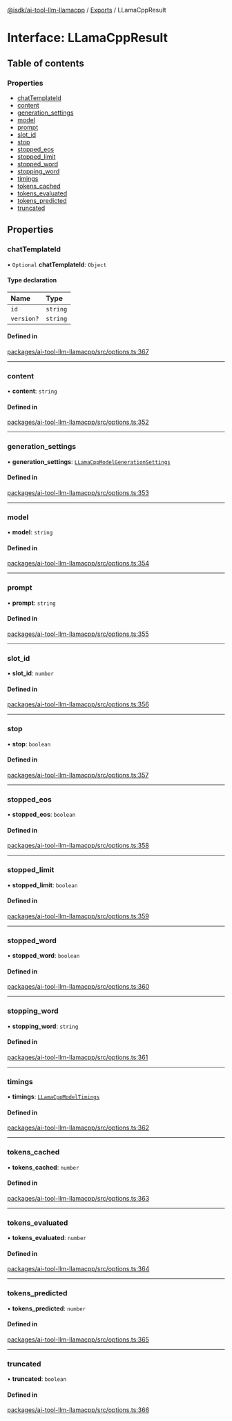 [@isdk/ai-tool-llm-llamacpp](../README.md) / [Exports](../modules.md) / LLamaCppResult

# Interface: LLamaCppResult

## Table of contents

### Properties

- [chatTemplateId](LLamaCppResult.md#chattemplateid)
- [content](LLamaCppResult.md#content)
- [generation\_settings](LLamaCppResult.md#generation_settings)
- [model](LLamaCppResult.md#model)
- [prompt](LLamaCppResult.md#prompt)
- [slot\_id](LLamaCppResult.md#slot_id)
- [stop](LLamaCppResult.md#stop)
- [stopped\_eos](LLamaCppResult.md#stopped_eos)
- [stopped\_limit](LLamaCppResult.md#stopped_limit)
- [stopped\_word](LLamaCppResult.md#stopped_word)
- [stopping\_word](LLamaCppResult.md#stopping_word)
- [timings](LLamaCppResult.md#timings)
- [tokens\_cached](LLamaCppResult.md#tokens_cached)
- [tokens\_evaluated](LLamaCppResult.md#tokens_evaluated)
- [tokens\_predicted](LLamaCppResult.md#tokens_predicted)
- [truncated](LLamaCppResult.md#truncated)

## Properties

### chatTemplateId

• `Optional` **chatTemplateId**: `Object`

#### Type declaration

| Name | Type |
| :------ | :------ |
| `id` | `string` |
| `version?` | `string` |

#### Defined in

[packages/ai-tool-llm-llamacpp/src/options.ts:367](https://github.com/isdk/ai-tool-llm-llamacpp.js/blob/bcebee30dfc2264a37d60749d342ea1ad3c4f82b/src/options.ts#L367)

___

### content

• **content**: `string`

#### Defined in

[packages/ai-tool-llm-llamacpp/src/options.ts:352](https://github.com/isdk/ai-tool-llm-llamacpp.js/blob/bcebee30dfc2264a37d60749d342ea1ad3c4f82b/src/options.ts#L352)

___

### generation\_settings

• **generation\_settings**: [`LLamaCppModelGenerationSettings`](LLamaCppModelGenerationSettings.md)

#### Defined in

[packages/ai-tool-llm-llamacpp/src/options.ts:353](https://github.com/isdk/ai-tool-llm-llamacpp.js/blob/bcebee30dfc2264a37d60749d342ea1ad3c4f82b/src/options.ts#L353)

___

### model

• **model**: `string`

#### Defined in

[packages/ai-tool-llm-llamacpp/src/options.ts:354](https://github.com/isdk/ai-tool-llm-llamacpp.js/blob/bcebee30dfc2264a37d60749d342ea1ad3c4f82b/src/options.ts#L354)

___

### prompt

• **prompt**: `string`

#### Defined in

[packages/ai-tool-llm-llamacpp/src/options.ts:355](https://github.com/isdk/ai-tool-llm-llamacpp.js/blob/bcebee30dfc2264a37d60749d342ea1ad3c4f82b/src/options.ts#L355)

___

### slot\_id

• **slot\_id**: `number`

#### Defined in

[packages/ai-tool-llm-llamacpp/src/options.ts:356](https://github.com/isdk/ai-tool-llm-llamacpp.js/blob/bcebee30dfc2264a37d60749d342ea1ad3c4f82b/src/options.ts#L356)

___

### stop

• **stop**: `boolean`

#### Defined in

[packages/ai-tool-llm-llamacpp/src/options.ts:357](https://github.com/isdk/ai-tool-llm-llamacpp.js/blob/bcebee30dfc2264a37d60749d342ea1ad3c4f82b/src/options.ts#L357)

___

### stopped\_eos

• **stopped\_eos**: `boolean`

#### Defined in

[packages/ai-tool-llm-llamacpp/src/options.ts:358](https://github.com/isdk/ai-tool-llm-llamacpp.js/blob/bcebee30dfc2264a37d60749d342ea1ad3c4f82b/src/options.ts#L358)

___

### stopped\_limit

• **stopped\_limit**: `boolean`

#### Defined in

[packages/ai-tool-llm-llamacpp/src/options.ts:359](https://github.com/isdk/ai-tool-llm-llamacpp.js/blob/bcebee30dfc2264a37d60749d342ea1ad3c4f82b/src/options.ts#L359)

___

### stopped\_word

• **stopped\_word**: `boolean`

#### Defined in

[packages/ai-tool-llm-llamacpp/src/options.ts:360](https://github.com/isdk/ai-tool-llm-llamacpp.js/blob/bcebee30dfc2264a37d60749d342ea1ad3c4f82b/src/options.ts#L360)

___

### stopping\_word

• **stopping\_word**: `string`

#### Defined in

[packages/ai-tool-llm-llamacpp/src/options.ts:361](https://github.com/isdk/ai-tool-llm-llamacpp.js/blob/bcebee30dfc2264a37d60749d342ea1ad3c4f82b/src/options.ts#L361)

___

### timings

• **timings**: [`LLamaCppModelTimings`](LLamaCppModelTimings.md)

#### Defined in

[packages/ai-tool-llm-llamacpp/src/options.ts:362](https://github.com/isdk/ai-tool-llm-llamacpp.js/blob/bcebee30dfc2264a37d60749d342ea1ad3c4f82b/src/options.ts#L362)

___

### tokens\_cached

• **tokens\_cached**: `number`

#### Defined in

[packages/ai-tool-llm-llamacpp/src/options.ts:363](https://github.com/isdk/ai-tool-llm-llamacpp.js/blob/bcebee30dfc2264a37d60749d342ea1ad3c4f82b/src/options.ts#L363)

___

### tokens\_evaluated

• **tokens\_evaluated**: `number`

#### Defined in

[packages/ai-tool-llm-llamacpp/src/options.ts:364](https://github.com/isdk/ai-tool-llm-llamacpp.js/blob/bcebee30dfc2264a37d60749d342ea1ad3c4f82b/src/options.ts#L364)

___

### tokens\_predicted

• **tokens\_predicted**: `number`

#### Defined in

[packages/ai-tool-llm-llamacpp/src/options.ts:365](https://github.com/isdk/ai-tool-llm-llamacpp.js/blob/bcebee30dfc2264a37d60749d342ea1ad3c4f82b/src/options.ts#L365)

___

### truncated

• **truncated**: `boolean`

#### Defined in

[packages/ai-tool-llm-llamacpp/src/options.ts:366](https://github.com/isdk/ai-tool-llm-llamacpp.js/blob/bcebee30dfc2264a37d60749d342ea1ad3c4f82b/src/options.ts#L366)
